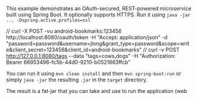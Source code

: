 This example demonstrates an OAuth-secured, REST-powered microservice built using Spring Boot.
It optionally supports HTTPS. Run it using `java -jar ... -Dspring.active.profiles=ssl`  

 // curl -X POST -vu android-bookmarks:123456 http://localhost:8080/oauth/token -H "Accept: application/json" -d "password=password&username=jlong&grant_type=password&scope=write&client_secret=123456&client_id=android-bookmarks"
 // curl -v POST http://127.0.0.1:8080/tags --data "tags=cows,dogs"  -H "Authorization: Bearer 66953496-fc5b-44d0-9210-b0521863ffcb"


You can run it using `mvn clean install` and then `mvn spring-boot:run` or simply `java -jar` the resulting `.jar` in the `target` directory.

The result is a fat-jar that you can take and use to run the application (web